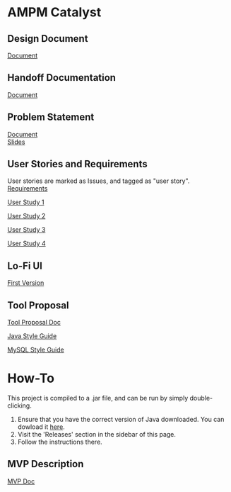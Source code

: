 # AMPM Catalyst #

## Design Document ##
[Document](https://docs.google.com/document/d/1YdzQvJTcG0hsgZMlNo0JWFyfi3XmgbnthMkv2lcIyq4/edit#heading=h.xn711t8stm81 "Document")
## Handoff Documentation ##
[Document](https://docs.google.com/document/d/1iEZZYaJ60rnBZxOuxdNEd--W8-z7EFGfQTgQqeB5ctU "Document")
## Problem Statement ##
[Document](https://docs.google.com/document/d/13wpykqbsh5Y6KVSyikjdiJ1n0HBfj8p-C_WoROg35jU/edit?usp=sharing  
 "Document")  
 [Slides](https://docs.google.com/presentation/d/12Q4nVtZA57hB_u5vZCLLJyGp8BI9-h6t34-YW-jrUrE/edit?usp=sharing "Slides")  

## User Stories and Requirements ##
User stories are marked as Issues, and tagged as "user story".  
[Requirements](https://docs.google.com/document/d/1vdRwV_Ovzk_n92TyGibwH8Zn-K3C0krRfsE6m6DEKAw/edit?usp=sharing "Requirements")

[User Study 1](https://docs.google.com/document/d/1UERlNgIoHxl68XqYbGrYuaPp8OCaRHEC8RYNWhgraxc/edit# "User Study 1")

[User Study 2](https://docs.google.com/document/d/10hyUQfsOMol8BvJGSaJhaU6sWFTDcQA_A_e-TigmrJg/edit# "User Study 2")

[User Study 3](https://docs.google.com/document/d/10yDb-z404JCbA01byUB0MJegy5Nsp0ED9EAR1FnDdEw/edit# "User Study 3")

[User Study 4](https://docs.google.com/document/d/11f2kpARExBvvzGFm9_1_0MmH-t8_I92mRso0jyvn6c4/edit# "User Study 4")
## Lo-Fi UI ##
[First Version](https://docs.google.com/document/d/1Kj0V1loV2aNhajn99328095gdSpKu9AeVIH6QiALkWw/edit)

## Tool Proposal ##
[Tool Proposal Doc](https://docs.google.com/document/d/1qImiFCCVp_iIEAPC8l6XtmqPo7CcKpHbPF31TauXOmQ/edit?ts=5f7a5c2a# "Google doc")

[Java Style Guide](https://google.github.io/styleguide/javaguide.html "Java Style Guide")

[MySQL Style Guide](https://dev.mysql.com/doc/dev/mysql-server/8.0.12/PAGE_CODING_GUIDELINES.html "MySQL Style Guide")

# How-To #
This project is compiled to a .jar file, and can be run by simply double-clicking.
1. Ensure that you have the correct version of Java downloaded. You can dowload it [here](https://www.java.com/en/download/).
2. Visit the 'Releases' section in the sidebar of this page. 
3. Follow the instructions there.

## MVP Description ##
[MVP Doc](https://docs.google.com/document/d/1ooMS2eGzZhjH0P4QjiAvzMcNtHR76UceHalA__00Zr0/edit?usp=sharing "MVP Doc")
